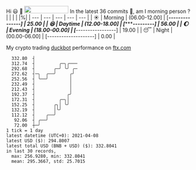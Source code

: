 Hi :smiley: :wave: <img src="https://jojoee.jojoee.com/api/utcnow" width="120" height="20">
In the latest 36 commits :bug:, am I morning person ? 
| | | | |%|
| --- | --- | --- | --- | --- |
| :sunny: | Morning | (06.00-12.00] | [*****---------------] | 25.00 |
| :satisfied: | Daytime | (12.00-18.00] | [***********---------] | 56.00 |
| :moon: | Evening | (18.00-00.00] | [***-----------------] | 19.00 |
| :sleeping: | Night | (00.00-06.00] | [--------------------] | 0.00 |

My crypto trading [duckbot](https://github.com/jojoee/duckbot) performance on [ftx.com](https://ftx.com/#a=13144711)
```
  332.80  ┤
  312.74  ┤         ╭─╮╭───
  292.68  ┤       ╭─╯ ╰╯ ╭─
  272.62  ┤─╮  ╭──╯     ╭╯
  252.56  ┤ ╰──╯        │
  232.49  ┤             │
  212.43  ┤             │
  192.37  ┤            ╭╯
  172.31  ┤         ╭─╮│
  152.25  ┤       ╭╮│ ╰╯
  132.19  ┤       │╰╯
  112.12  ┤    ╭──╯
   92.06  ┤ ╭──╯
   72.00  ┼─╯
1 tick = 1 day
latest datetime (UTC+0): 2021-04-08
latest USD ($): 294.8007
latest total USD (BNB + USD) ($): 332.8041
in last 30 records,
  max: 256.9280, min: 332.8041
  mean: 295.3667, std: 25.7015
``` 

